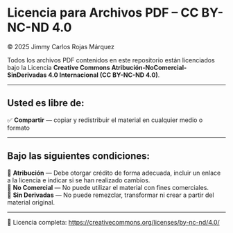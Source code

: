 # Licencia para Archivos PDF – CC BY-NC-ND 4.0

© 2025 Jimmy Carlos Rojas Márquez

Todos los archivos PDF contenidos en este repositorio están licenciados bajo la Licencia **Creative Commons Atribución-NoComercial-SinDerivadas 4.0 Internacional (CC BY-NC-ND 4.0)**.

---

## Usted es libre de:

✅ **Compartir** — copiar y redistribuir el material en cualquier medio o formato

---

## Bajo las siguientes condiciones:

🔸 **Atribución** — Debe otorgar crédito de forma adecuada, incluir un enlace a la licencia e indicar si se han realizado cambios.  
🔸 **No Comercial** — No puede utilizar el material con fines comerciales.  
🔸 **Sin Derivadas** — No puede remezclar, transformar ni crear a partir del material original.

---

📎 Licencia completa: https://creativecommons.org/licenses/by-nc-nd/4.0/
